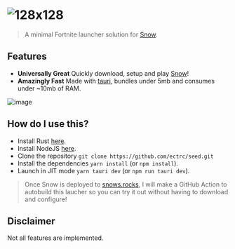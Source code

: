 # ![128x128](https://github.com/ectrc/seed/assets/13946988/d0010d04-b769-4caa-bcf8-aea87cdcdaa0)

> A minimal Fortnite launcher solution for [Snow](https://github.com/ectrc/snow).

## Features

- **Universally Great** Quickly download, setup and play [Snow](https://github.com/ectrc/snow)!
- **Amazingly Fast** Made with [tauri](https://tauri.app/), bundles under 5mb and consumes under ~10mb of RAM.

![image](https://github.com/ectrc/seed/assets/13946988/f6932b51-77dc-45e4-9135-db902175451b)

## How do I use this?

- Install Rust [here](https://rustup.rs).
- Install NodeJS [here](https://nodejs.org/en/download).
- Clone the repository `git clone https://github.com/ectrc/seed.git`
- Install the dependencies `yarn install` (or `npm install`).
- Launch in JIT mode `yarn tauri dev` (or `npm run tauri dev`).

> Once Snow is deployed to [snows.rocks](https://snows.rocks), I will make a GitHub Action to autobuild this laucher so you can try it out without having to download and configure!

## Disclaimer

Not all features are implemented.
